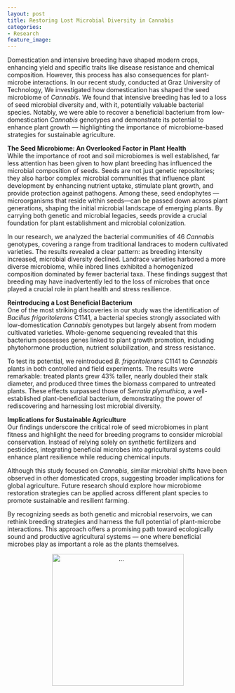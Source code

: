 ```yaml
---
layout: post
title: Restoring Lost Microbial Diversity in Cannabis
categories:
- Research
feature_image: 
---
```


Domestication and intensive breeding have shaped modern crops, enhancing yield and specific traits like disease resistance and chemical composition. However, this process has also consequences for plant-microbe interactions. In our recent study, conducted at Graz University of Technology, We investigated how domestication has shaped the seed microbiome of *Cannabis*. We found that intensive breeding has led to a loss of seed microbial diversity and, with it, potentially valuable bacterial species. Notably, we were able to recover a beneficial bacterium from low-domestication *Cannabis* genotypes and demonstrate its potential to enhance plant growth — highlighting the importance of microbiome-based strategies for sustainable agriculture.

**The Seed Microbiome: An Overlooked Factor in Plant Health**
<br>
While the importance of root and soil microbiomes is well established, far less attention has been given to how plant breeding has influenced the microbial composition of seeds. Seeds are not just genetic repositories; they also harbor complex microbial communities that influence plant development by enhancing nutrient uptake, stimulate plant growth, and provide protection against pathogens. Among these, seed endophytes — microorganisms that reside within seeds—can be passed down across plant generations, shaping the initial microbial landscape of emerging plants. By carrying both genetic and microbial legacies, seeds provide a crucial foundation for plant establishment and microbial colonization.

In our research, we analyzed the bacterial communities of 46 *Cannabis* genotypes, covering a range from traditional landraces to modern cultivated varieties. The results revealed a clear pattern: as breeding intensity increased, microbial diversity declined. Landrace varieties harbored a more diverse microbiome, while inbred lines exhibited a homogenized composition dominated by fewer bacterial taxa. These findings suggest that breeding may have inadvertently led to the loss of microbes that once played a crucial role in plant health and stress resilience.

**Reintroducing a Lost Beneficial Bacterium**
<br>
One of the most striking discoveries in our study was the identification of *Bacillus frigoritolerans* C1141, a bacterial species strongly associated with low-domestication *Cannabis* genotypes but largely absent from modern cultivated varieties. Whole-genome sequencing revealed that this bacterium possesses genes linked to plant growth promotion, including phytohormone production, nutrient solubilization, and stress resistance.

To test its potential, we reintroduced *B. frigoritolerans* C1141 to *Cannabis* plants in both controlled and field experiments. The results were remarkable: treated plants grew 43% taller, nearly doubled their stalk diameter, and produced three times the biomass compared to untreated plants. These effects surpassed those of *Serratia plymuthica*, a well-established plant-beneficial bacterium, demonstrating the power of rediscovering and harnessing lost microbial diversity.

**Implications for Sustainable Agriculture**
<br>
Our findings underscore the critical role of seed microbiomes in plant fitness and highlight the need for breeding programs to consider microbial conservation. Instead of relying solely on synthetic fertilizers and pesticides, integrating beneficial microbes into agricultural systems could enhance plant resilience while reducing chemical inputs.

Although this study focused on *Cannabis*, similar microbial shifts have been observed in other domesticated crops, suggesting broader implications for global agriculture. Future research should explore how microbiome restoration strategies can be applied across different plant species to promote sustainable and resilient farming.

By recognizing seeds as both genetic and microbial reservoirs, we can rethink breeding strategies and harness the full potential of plant-microbe interactions. This approach offers a promising path toward ecologically sound and productive agricultural systems — one where beneficial microbes play as important a role as the plants themselves.

<center><img src="{{ site.baseurl }}/assets/cannabis-draw-mod1.png" class="img-thumbnail" width="300" height=auto alt="..."></center>


<!-- Rediscovering Nature — How Cannabis Seeds Can Hold the Key to Sustainable Agriculture - the first version

Modern agriculture has transformed how we cultivate plants, but it has also come at a cost: soil degradation, loss of biodiversity, and reduced microbial diversity in plants. Our new study at Graz University of Technology reveals how the process of plant domestication has altered the microbial communities inside *Cannabis* seeds — sometimes for the worse. The good news? A beneficial bacterium lost during domestication has been recovered and could help boost plant growth and resilience.

**The Hidden World Inside a Seed**
<br>
While we often think of seeds as tiny capsules carrying the next generation of plants, they are much more than that. Seeds also house a vast community of microorganisms, known as the microbiome, which plays a crucial role in plant health. These microbes can help plants absorb nutrients, resist diseases, and even tolerate harsh environmental conditions. However, selective breeding and intensive farming may have disrupted this delicate microbial balance.

In our study, we analyzed the bacterial communities of *Cannabis* seeds from 46 different plant genotypes, spanning from landraces to modern varieties. We found that as *Cannabis* was selectively bred for specific traits—such as fiber production or high cannabinoid content—the diversity of its seed microbiome decreased. In particular, heavily domesticated plants had a more uniform microbial composition, missing many of the beneficial bacteria found in their wild ancestors.

**A Bacterium with Superpowers**
<br>
Among the microbial species lost in domesticated *Cannabis* was a particularly promising one: *Bacillus frigoritolerans* C1141. This bacterium, originally found in low-domestication *Cannabis* seeds, possesses genes that enable it to promote plant growth, improve stress tolerance, and enhance nutrient uptake. We tested its potential by reintroducing it to *Cannabis* plants and observed remarkable results.

Under field conditions, plants treated with *B. frigoritolerans* grew significantly taller, developed thicker stalks, and produced three times more biomass than untreated plants. This bacterium appears to act as a natural plant booster, making *Cannabis* more robust without the need for synthetic fertilizers or pesticides.

**What This Means for Agriculture**
<br>
The findings highlight the untapped potential of seed microbiomes in agriculture. By preserving and restoring beneficial microbes lost during domestication, we could develop more resilient crops that require fewer chemical inputs. This approach aligns with the growing movement toward sustainable farming practices that work in harmony with nature rather than against it.

While this study focused on *Cannabis*, the implications extend to many other crops. If scientists can identify and harness beneficial seed microbes in wheat, corn, and rice, for example, we could enhance global food security while reducing agriculture’s environmental footprint.

**The next step?**
<br>
Further research into how these bacteria function and interact with plants, and how they can be integrated into agricultural systems. In the future, farmers may be able to "rewild" their crops—not by abandoning agriculture, but by reintroducing the microscopic allies that plants evolved with over millennia.

This study serves as a reminder that sometimes, nature already has the best solutions—we just need to look a little closer.

Restoring Lost Microbial Diversity: How Cannabis Seeds Hold Potential for Sustainable Cultivation - The current version

Rediscovering the Microbial Legacy of Seeds: How Cannabis Domestication Altered Its Microbiome - Another version

Seeds carry more than just genetic material; they are living reservoirs of microbial communities passed from one plant generation to the next. This process, known as microbial inheritance, plays a fundamental role in plant health and adaptation. However, modern breeding practices have largely overlooked this hidden legacy, often disrupting long-standing plant-microbe relationships in pursuit of specific agronomic traits.

In our research, we investigated how domestication has shaped the seed microbiome of *Cannabis*. By analyzing 46 *Cannabis* genotypes, ranging from traditional landraces to intensively bred varieties, I found that breeding has led to a significant reduction in microbial diversity. As selection pressures focused on plant traits such as cannabinoid content and fiber quality, the complexity of the seed microbiome diminished, potentially stripping plants of beneficial microbial partners accumulated over thousands of years.

The loss of these microbial allies raises important questions about how breeding decisions have influenced plant resilience. Among the missing microbes, We identified *Bacillus frigoritolerans* C1141, a bacterium highly associated to low-domestication *Cannabis* genotypes and nearly absent in modern cultivated varieties. This bacterium possesses a suite of plant-beneficial traits, including the ability to solubilize nutrients, enhance stress tolerance, and promote growth through phytohormone production.

When seeds germinate, the surviving microbes establish a foundation for the plant’s microbiome, influencing root development, disease resistance, and nutrient uptake. In highly domesticated *Cannabis* varieties, this process appears to be increasingly dominated by a narrower set of microbial species, potentially limiting the plant’s ability to respond to environmental challenges.

To test whether lost microbial diversity could be restored, we reintroduced *B. frigoritolerans* C1141 to *Cannabis* plants under both controlled and field conditions. The results were striking: treated plants grew 43% taller, developed nearly double the stalk diameter, and produced three times the biomass compared to untreated controls. These findings suggest that reintroducing beneficial microbes lost during domestication could serve as a powerful tool for improving crop performance without relying on synthetic inputs.

This study highlights the need for a microbiome-aware approach to plant breeding. By integrating microbial conservation into agricultural strategies, we could develop crops that naturally resist pathogens, adapt to stress, and optimize nutrient uptake. Rather than viewing plants as standalone organisms, we must recognize them as holobionts—intimately connected with their microbial symbionts.

As we refine our understanding of microbial inheritance, we open new possibilities for transforming agriculture. Moving beyond a reliance on chemical interventions, we can leverage the power of plant-associated microbes to create more resilient and sustainable cropping systems. In the case of *Cannabis*—and potentially many other crops—the key to future agricultural success may lie not just in the genes of the plant, but in the invisible microbial partners it carries within its seeds.-->
